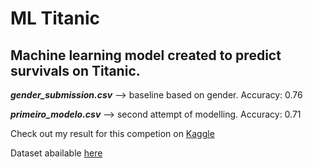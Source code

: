 # ML Titanic
Machine learning model created to predict survivals on Titanic.
---
***gender_submission.csv*** --> baseline based on gender. Accuracy: 0.76

***primeiro_modelo.csv*** --> second attempt of modelling. Accuracy: 0.71

Check out my result for this competion on [Kaggle](https://www.kaggle.com/leticiagerola)

Dataset abailable [here](https://www.kaggle.com/c/titanic)
